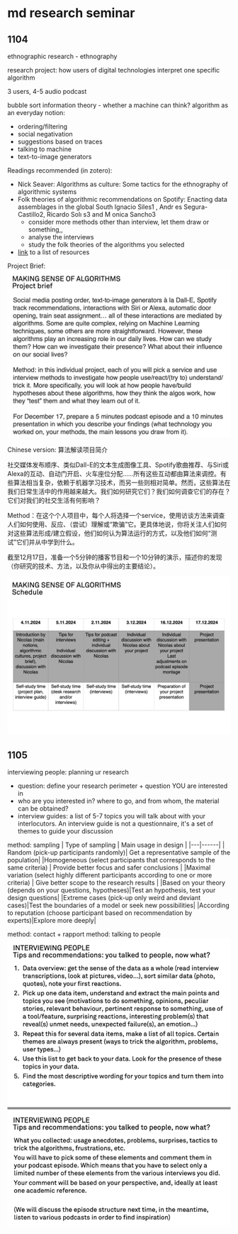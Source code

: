 # md research seminar

## 1104

ethnographic research - ethnography

research project: how users of digital technologies interpret one specific algorithm

3 users, 4-5 audio podcast

bubble sort
information theory - whether a machine can think?
algorithm as an everyday notion: 

- ordering/filtering
- social negativation
- suggestions based on traces
- talking to machine
- text-to-image generators

Readings recommended (in zotero):
- Nick Seaver: Algorithms as culture: Some tactics for the ethnography of algorithmic systems
- Folk theories of algorithmic recommendations on Spotify: Enacting data assemblages in the global South Ignacio Siles1 , Andr es Segura-Castillo2, Ricardo Solı s3 and M onica Sancho3
    - consider more methods other than interview, let them draw or something,,
    - analyse the interviews 
    - study the folk theories of the algorithms you selected
- [link](https://www.dropbox.com/s/gj68k3tbt3q6p14/Archive.zip?e=1&dl=0) to a list of resources

Project Brief:
![project brief](resources/brief.png)

Chinese version: 算法解读项目简介

社交媒体发布顺序、类似Dall-E的文本生成图像工具、Spotify歌曲推荐、与Siri或Alexa的互动、自动门开启、火车座位分配……所有这些互动都由算法来调控。有些算法相当复杂，依赖于机器学习技术，而另一些则相对简单。然而，这些算法在我们日常生活中的作用越来越大。我们如何研究它们？我们如何调查它们的存在？它们对我们的社交生活有何影响？

Method：在这个个人项目中，每个人将选择一个service，使用访谈方法来调查人们如何使用、反应、（尝试）理解或“欺骗”它。更具体地说，你将关注人们如何对这些算法形成/建立假设，他们如何认为算法运行的方式，以及他们如何“测试”它们并从中学到什么。

截至12月17日，准备一个5分钟的播客节目和一个10分钟的演示，描述你的发现（你研究的技术、方法，以及你从中得出的主要结论）。

![schedule](resources/schedule.png)

## 1105
interviewing people: planning ur research
- question: define your research perimeter + question YOU are interested in
- who are you interested in? where to go, and from whom, the material can be obtained?
- interview guides: a list of 5-7 topics you will talk about with your interlocutors. An interview guide is not a questionnaire, it's a set of themes to guide your discussion

method: sampling
| Type of sampling | Main usage in design |
|---|------|
| Random (pick-up participants randomly)| Get a representative sample of the population|
|Homogeneous (select participants that corresponds to the same criteria) | Provide better focus and safer conclusions |
|Maximal variation (select highly different participants according to one or more criteria) | Give better scope to the research results |
|Based on your theory (depends on your questions, hypotheses)|Test an hypothesis, test your design questions|
|Extreme cases (pick-up only weird and deviant cases)|Test the boundaries of a model or seek new possibilities|
|According to reputation (choose participant based on recommendation by experts)|Explore more deeply|

method: contact + rapport
method: talking to people
![interview](resources/interview.png)